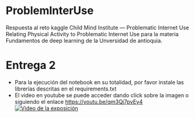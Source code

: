 # ProblemInterUse
Respuesta al reto kaggle Child Mind Institute — Problematic Internet Use Relating Physical Activity to Problematic Internet Use para la materia Fundamentos de deep learning de la Unversidad de antioquia.

# Entrega 2
* Para la ejecución del notebook en su totalidad, por favor instale las librerías descritas en el requirements.txt
* El video en youtube se puede acceder dando click sobre la imagen o siguiendo el enlace https://youtu.be/qm3Qj7pvEy4 
 [![Video de la exposición](https://img.youtube.com/vi/qm3Qj7pvEy4/hqdefault.jpg)](https://youtu.be/qm3Qj7pvEy4)
